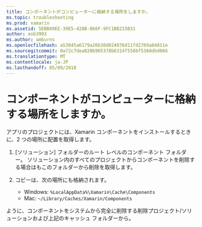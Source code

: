 ```yaml
---
title: コンポーネントがコンピューターに格納する場所をしますか。
ms.topic: troubleshooting
ms.prod: xamarin
ms.assetid: 5EBB49EE-39E5-428B-866F-9FC1BB215B31
author: asb3993
ms.author: amburns
ms.openlocfilehash: a53045a6179a26b30d824976d11fd2769a84811e
ms.sourcegitcommit: 0a72c7dea020b965378b6314f558bf5360dbd066
ms.translationtype: MT
ms.contentlocale: ja-JP
ms.lasthandoff: 05/09/2018
---
```

# <a name="where-are-the-components-stored-on-my-machine"></a>コンポーネントがコンピューターに格納する場所をしますか。

アプリのプロジェクトには、Xamarin コンポーネントをインストールするときに、2 つの場所に配置を取得します。

1. [ソリューション] フォルダーのルート レベルのコンポーネント フォルダー。 ソリューション内のすべてのプロジェクトからコンポーネントを削除する場合はもこのフォルダーから削除を取得します。

2. コピーは、次の場所にも格納されます。
    - Windows: `%LocalAppData%\Xamarin\Cache\Components`
    - Mac: `~/Library/Caches/Xamarin/Components`

ように、コンポーネントをシステムから完全に削除する削除プロジェクト/ソリューションおよび上記のキャッシュ フォルダーから。
